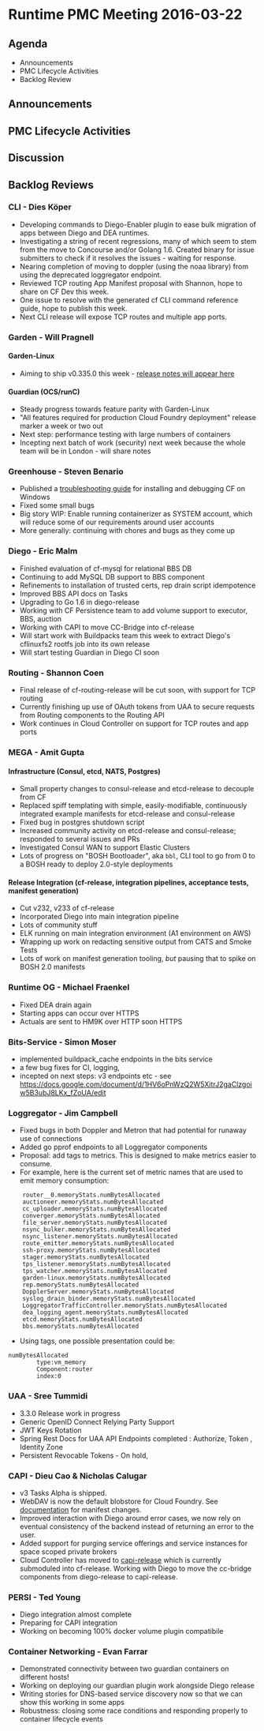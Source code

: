 # Runtime PMC Meeting 2016-03-22

## Agenda
* Announcements
* PMC Lifecycle Activities
* Backlog Review

## Announcements


## PMC Lifecycle Activities


## Discussion


## Backlog Reviews

### CLI - Dies Köper
- Developing commands to Diego-Enabler plugin to ease bulk migration of apps between Diego and DEA runtimes.
- Investigating a string of recent regressions, many of which seem to stem from the move to Concourse and/or Golang 1.6. Created binary for issue submitters to check if it resolves the issues - waiting for response.
- Nearing completion of moving to doppler (using the noaa library) from using the deprecated loggregator endpoint.
- Reviewed TCP routing App Manifest proposal with Shannon, hope to share on CF Dev this week.
- One issue to resolve with the generated cf CLI command reference guide, hope to publish this week.
- Next CLI release will expose TCP routes and multiple app ports.

### Garden - Will Pragnell

#### Garden-Linux

- Aiming to ship v0.335.0 this week - [release notes will appear here](https://github.com/cloudfoundry-incubator/garden-linux-release/releases/tag/v0.335.0)

#### Guardian (OCS/runC)

- Steady progress towards feature parity with Garden-Linux
- "All features required for production Cloud Foundry deployment" release marker a week or two out
- Next step: performance testing with large numbers of containers
- Incepting next batch of work (security) next week because the whole team will be in London - will share notes

### Greenhouse - Steven Benario
- Published a [troubleshooting guide](https://github.com/cloudfoundry/diego-windows-release/blob/master/docs/TROUBLESHOOT.md) for installing and debugging CF on Windows
- Fixed some small bugs
- Big story WIP: Enable running containerizer as SYSTEM account, which will reduce some of our requirements around user accounts
- More generally: continuing with chores and bugs as they come up

### Diego - Eric Malm

- Finished evaluation of cf-mysql for relational BBS DB
- Continuing to add MySQL DB support to BBS component
- Refinements to installation of trusted certs, rep drain script idempotence
- Improved BBS API docs on Tasks
- Upgrading to Go 1.6 in diego-release
- Working with CF Persistence team to add volume support to executor, BBS, auction
- Working with CAPI to move CC-Bridge into cf-release
- Will start work with Buildpacks team this week to extract Diego's cflinuxfs2 rootfs job into its own release
- Will start testing Guardian in Diego CI soon


### Routing - Shannon Coen

- Final release of cf-routing-release will be cut soon, with support for TCP routing
- Currently finishing up use of OAuth tokens from UAA to secure requests from Routing components to the Routing API
- Work continues in Cloud Controller on support for TCP routes and app ports



### MEGA - Amit Gupta

#### Infrastructure (Consul, etcd, NATS, Postgres)
* Small property changes to consul-release and etcd-release to decouple from CF
* Replaced spiff templating with simple, easily-modifiable, continuously integrated example manifests for etcd-release and consul-release
* Fixed bug in postgres shutdown script
* Increased community activity on etcd-release and consul-release; responded to several issues and PRs
* Investigated Consul WAN to support Elastic Clusters
* Lots of progress on "BOSH Bootloader", aka `bbl`, CLI tool to go from 0 to a BOSH ready to deploy 2.0-style deployments

#### Release Integration (cf-release, integration pipelines, acceptance tests, manifest generation)
* Cut v232, v233 of cf-release
* Incorporated Diego into main integration pipeline
* Lots of community stuff
* ELK running on main integration environment (A1 environment on AWS)
* Wrapping up work on redacting sensitive output from CATS and Smoke Tests
* Lots of work on manifest generation tooling, *but* pausing that to spike on BOSH 2.0 manifests

### Runtime OG - Michael Fraenkel
- Fixed DEA drain again
- Starting apps can occur over HTTPS
- Actuals are sent to HM9K over HTTP soon HTTPS

### Bits-Service - Simon Moser
- implemented buildpack_cache endpoints in the bits service
- a few bug fixes for CI, logging, 
- incepted on next steps: v3 endpoints etc - see https://docs.google.com/document/d/1HV6oPnWzQ2W5XitrJ2gaClzgoiw5B3ubJ8LKx_fZoUA/edit

### Loggregator - Jim Campbell

- Fixed bugs in both Doppler and Metron that had potential for runaway use of connections
- Added go pprof endpoints to all Loggregator components
- Proposal: add tags to metrics. This is designed to make metrics easier to consume.
 - For example, here is the current set of metric names that are used to emit memory consumption:
```
    router__0.memoryStats.numBytesAllocated
    auctioneer.memoryStats.numBytesAllocated
    cc_uploader.memoryStats.numBytesAllocated
    converger.memoryStats.numBytesAllocated
    file_server.memoryStats.numBytesAllocated
    nsync_bulker.memoryStats.numBytesAllocated
    nsync_listener.memoryStats.numBytesAllocated
    route_emitter.memoryStats.numBytesAllocated
    ssh-proxy.memoryStats.numBytesAllocated
    stager.memoryStats.numBytesAllocated
    tps_listener.memoryStats.numBytesAllocated
    tps_watcher.memoryStats.numBytesAllocated
    garden-linux.memoryStats.numBytesAllocated
    rep.memoryStats.numBytesAllocated
    DopplerServer.memoryStats.numBytesAllocated
    syslog_drain_binder.memoryStats.numBytesAllocated
    LoggregatorTrafficController.memoryStats.numBytesAllocated
    dea_logging_agent.memoryStats.numBytesAllocated
    etcd.memoryStats.numBytesAllocated
    bbs.memoryStats.numBytesAllocated
```
 - Using tags, one possible presentation could be:

```	
numBytesAllocated
		type:vm_memory
		Component:router
		index:0
```
		
### UAA - Sree Tummidi
- 3.3.0 Release work in progress
 - Generic OpenID Connect Relying Party Support
 - JWT Keys Rotation
 - Spring Rest Docs for UAA API Endpoints completed : Authorize, Token , Identity Zone
 - Persistent Revocable Tokens - On hold, 


### CAPI - Dieu Cao & Nicholas Calugar
- v3 Tasks Alpha is shipped.
- WebDAV is now the default blobstore for Cloud Foundry. See [documentation](https://docs.google.com/document/d/1PDswakRCBdnQEbJYZa01Fo8vo3DC6h3rtP3sckcp5Eo/edit?usp=sharing) for manifest changes.
- Improved interaction with Diego around error cases, we now rely on eventual consistency of the backend instead of returning an error to the user.
- Added support for purging service offerings and service instances for space scoped private brokers
- Cloud Controller has moved to [capi-release](https://github.com/cloudfoundry/capi-release) which is currently submoduled into cf-release. Working with Diego to move the cc-bridge components from diego-release to capi-release.

### PERSI - Ted Young
- Diego integration almost complete
- Preparing for CAPI integration
- Working on becoming 100% docker volume plugin compatibile

### Container Networking - Evan Farrar

- Demonstrated connectivity between two guardian containers on different hosts!
- Working on deploying our guardian plugin work alongside Diego release
- Writing stories for DNS-based service discovery now so that we can show this working in some apps
- Robustness: closing some race conditions and responding properly to container lifecycle events
